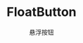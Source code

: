 ---
category: Components
title: FloatButton
subtitle: 悬浮按钮
demo:
  cols: 2
group:
  title: 通用
  order: 1
---